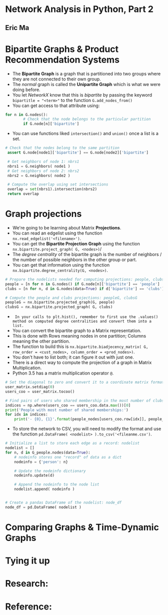 # Network Analysis in Python, Part 2
## Eric Ma

# Bipartite Graphs & Product Recommendation Systems
- The **Bipartite Graph** is a graph that is partitioned into two groups where they are not connected to their own group.
- The *normal* graph is called the **Unipartite Graph** which is what we were doing before.
- You let *NetworkX* know that this is *bipartite* by passing the keyword `bipartitle = "<term>"` to the function `G.add_nodes_from()`
- You can get access to that attribute using:
```python
for n in G.nodes():
        # Check that the node belongs to the particular partition
        if G.node[n]['bipartite']
```
- You can use functions liked `intersection()` and `union()` once a list is a set.
```python
# Check that the nodes belong to the same partition
 assert G.node[node1]['bipartite'] == G.node[node2]['bipartite']

 # Get neighbors of node 1: nbrs1
 nbrs1 = G.neighbors( node1 )
 # Get neighbors of node 2: nbrs2
 nbrs2 = G.neighbors( node2 )

 # Compute the overlap using set intersections
 overlap = set(nbrs1).intersection(nbrs2)
 return overlap
 ```


# Graph projections
- We're going to be learning about Matrix **Projections**.
- You can read an edgelist using the function `nx.read_edgelist('<filename>')`.
- You can get the **Bipartite Projection Graph** using the function `nx.bipartite.project_graph( G, <nodes>)`/
- The *degree centrality* of the bipartite graph is the number of neighbors / the number of possible neighbors in the other group or part.
- You can get that information using the function `nx.bipartite.degree_centrality(G, <nodes>)`.
```python
# Prepare the nodelists needed for computing projections: people, clubs
people = [n for n in G.nodes() if G.node[n]['bipartite'] == 'people']
clubs = [n for n, d in G.nodes(data=True) if d['bipartite'] == 'clubs']

# Compute the people and clubs projections: peopleG, clubsG
peopleG = nx.bipartite.projected_graph(G, people)
clubsG = nx.bipartite.projected_graph( G, clubs)
```
- ` In your calls to plt.hist(), remember to first use the .values() method on computed degree centralities and convert them into a list.`
- You can convert the bipartite graph to a Matrix representation.
- This is done with Rows meaning nodes in one partition; Columns meaning the other partition.
- The function to build this is `nx.bipartite.biadjecency_matrix( G, row_order = <cust_nodes>, column_order = <prod_nodes>)`.
- You don't have to list both; it can figure it out with just one.
- There is a direct way to compute the projection of a graph in Matrix Multiplication.
- Python 3.5 has a matrix multiplication operator `@`.
```python
# Set the diagonal to zero and convert it to a coordinate matrix format
user_matrix.setdiag(0)
users_coo = user_matrix.tocoo()

# Find pairs of users who shared membership in the most number of clubs
indices = np.where(users_coo == users_coo.data.max())[0]
print('People with most number of shared memberships:')
for idx in indices:
    print('- {0}, {1}'.format(people_nodes[users_coo.row[idx]], people_nodes[users_coo.row[idx]]))  
```
- To store the network to CSV, you will need to modify the format and use the function `pd.DataFrame( <nodelist> ).to_csv('<fileanme.csv')`.
```python
# Initialize a list to store each edge as a record: nodelist
nodelist = []
for n, d in G_people.nodes(data=True):
    # nodeinfo stores one "record" of data as a dict
    nodeinfo = {'person': n}

    # Update the nodeinfo dictionary
    nodeinfo.update(d)

    # Append the nodeinfo to the node list
    nodelist.append( nodeinfo )


# Create a pandas DataFrame of the nodelist: node_df
node_df = pd.DataFrame( nodelist )
```


# Comparing Graphs & Time-Dynamic Graphs

# Tying it up

# Research:

# Reference:
